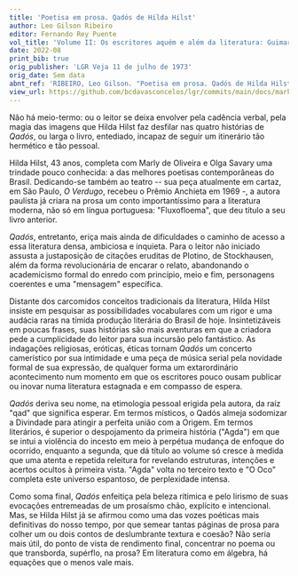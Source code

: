 ```yaml
---
title: 'Poetisa em prosa. Qadós de Hilda Hilst'
author: Leo Gilson Ribeiro
editor: Fernando Rey Puente
vol_title: 'Volume II: Os escritores aquém e além da literatura: Guimarães Rosa, Clarice Lispector e Hilda Hilst'
date: 2022-08
print_bib: true
orig_publisher: 'LGR Veja 11 de julho de 1973'
orig_date: Sem data
abnt_ref: 'RIBEIRO, Leo Gilson. "Poetisa em prosa. Qadós de Hilda Hilst". In PUENTE, Fernando Rey (org.) <em>Volume 2: Os escritores aquém e além da literatura: Guimarães Rosa, Clarice Lispector e Hilda Hilst</em>, 2022. Publicação original: LGR Veja 11 de julho de 1973, Sem data. URL: <a href="yml_view_url">https://github.com/bcdavasconcelos/lgr/commits/main/docs/markdown/volume-2/03-hilda-hilst/02-poetisa-em-prosa-qados-de-hilda-hilst</a>'
view_url: https://github.com/bcdavasconcelos/lgr/commits/main/docs/markdown/volume-2/03-hilda-hilst/02-poetisa-em-prosa-qados-de-hilda-hilst
---
```


Não há meio-termo: ou o leitor se deixa envolver pela cadência verbal, pela magia das imagens que Hilda Hilst faz desfilar nas quatro histórias de *Qadós*, ou larga o livro, entediado, incapaz de seguir um itinerário tão hermético e tão pessoal.

Hilda Hilst, 43 anos, completa com Marly de Oliveira e Olga Savary uma trindade pouco conhecida: a das melhores poetisas contemporâneas do Brasil. Dedicando-se também ao teatro -- sua peça atualmente em cartaz, em São Paulo, *O Verdugo*, recebeu o Prêmio Anchieta em 1969 -, a autora paulista já criara na prosa um conto importantíssimo para a literatura moderna, não só em língua portuguesa: "Fluxofloema", que deu título a seu livro anterior.

*Qadós*, entretanto, eriça mais ainda de dificuldades o caminho de acesso a essa literatura densa, ambiciosa e inquieta. Para o leitor não iniciado assusta a justaposição de citações eruditas de Plotino, de Stockhausen, além da forma revolucionária de encarar o relato, abandonando o academicismo formal do enredo com princípio, meio e fim, personagens coerentes e uma "mensagem" específica.

Distante dos carcomidos conceitos tradicionais da literatura, Hilda Hilst insiste em pesquisar as possibilidades vocabulares com um rigor e uma audácia raras na tímida produção literária do Brasil de hoje. Insintetizáveis em poucas frases, suas histórias são mais aventuras em que a criadora pede a cumplicidade do leitor para sua incursão pelo fantástico. As indagações religiosas, eróticas, éticas tornam *Qadós* um concerto camerístico por sua intimidade e uma peça de música serial pela novidade formal de sua expressão, de qualquer forma um extarordinário acontecimento num momento em que os escritores pouco ousam publicar ou inovar numa literatura estagnada e em compasso de espera.

*Qadós* deriva seu nome, na etimologia pessoal erigida pela autora, da raíz "qad" que significa esperar. Em termos místicos, o Qadós almeja sodomizar a Divindade para atingir a perfeita união com a Origem. Em termos literários, é superior o despojamento da primeira história ("Agda") em que se intui a violência do incesto em meio à perpétua mudança de enfoque do ocorrido, enquanto a segunda, que dá título ao volume só cresce à medida que uma atenta e repetida releitura for revelando estruturas, intenções e acertos ocultos à primeira vista. "Agda" volta no terceiro texto e "O Oco" completa este universo espantoso, de perplexidade intensa.

Como soma final, *Qadós* enfeitiça pela beleza rítimica e pelo lirismo de suas evocações entremeadas de um prosaísmo chão, explícito e intencional. Mas, se Hilda Hilst já se afirmou como uma das vozes poéticas mais definitivas do nosso tempo, por que semear tantas páginas de prosa para colher um ou dois contos de deslumbrante textura e coesão? Não seria mais útil, do ponto de vista de rendimento final, concentrar no poema ou que transborda, supérflo, na prosa? Em literatura como em álgebra, há equações que o menos vale mais.